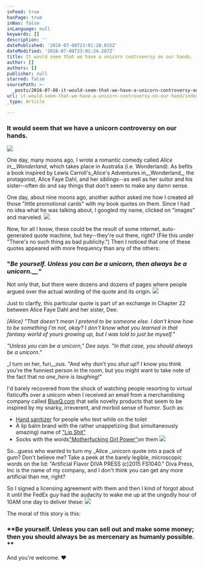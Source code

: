 ```yaml
---
inFeed: true
hasPage: true
inNav: false
inLanguage: null
keywords: []
description: ''
datePublished: '2016-07-08T23:01:28.015Z'
dateModified: '2016-07-08T23:01:24.287Z'
title: It would seem that we have a unicorn controversy on our hands.
author: []
authors: []
publisher: null
starred: false
sourcePath: >-
  _posts/2016-07-08-it-would-seem-that-we-have-a-unicorn-controversy-on-our-hand.md
url: it-would-seem-that-we-have-a-unicorn-controversy-on-our-hand/index.html
_type: Article

---
```

### **It would seem that we have a unicorn controversy on our hands.**
![](https://the-grid-user-content.s3-us-west-2.amazonaws.com/41853395-c954-4ef5-ac3b-bfd81d4a428a.jpg)

One day, many moons ago, I wrote a romantic comedy called _Alice in__Wonderland_, which takes place in Australia (i.e. Wonderland). As befits a book inspired by Lewis Carroll's_Alice's Adventures in__Wonderland_, the protagonist, Alice Faye Dahl, and her siblings--as well as her suitor and his sister--often do and say things that don't seem to make any damn sense.

One day, about nine moons ago, another author asked me how I created all those "little promotional cards" with my book quotes on them. Since I had no idea what he was talking about, I googled my name, clicked on "images" and marveled.
![](https://the-grid-user-content.s3-us-west-2.amazonaws.com/5c3b61bb-4c66-403a-a127-ce7510d7c88d.png)

Now, for all I know, these could be the result of some internet, auto-generated quote machine, but hey--they're out there, right? (File this under "There's no such thing as bad publicity.") Then I noticed that one of these quotes appeared with more frequency than any of the others:

### **"_Be yourself. Unless you can be a unicorn, then always be a unicorn.__"_**

Not only that, but there were dozens and dozens of pages where people argued over the actual wording of the quote and its origin.
![](https://the-grid-user-content.s3-us-west-2.amazonaws.com/6b9e6cf9-1eed-43c7-bb32-0bff5befa994.png)

Just to clarify, this particular quote is part of an exchange in Chapter 22 between Alice Faye Dahl and her sister, Dee:

_\[Alice\] "That doesn't mean I pretend to be someone else. I don't know how to be something I'm not, okay? I don't know what you learned in that fantasy world of yours growing up, but I was told to just be myself."_

_"Unless you can be a unicorn," Dee says. "In that case, you should always be a unicorn."_

_I turn on her, furi__ous. "And why don't you _shut up_? I know you think you're the funniest person in the room, but you might want to take note of the fact that _no one_here is laughing!"_

I'd barely recovered from the shock of watching people resorting to virtual fisticuffs over a unicorn when I received an email from a merchandising company called [BlueQ.com][0] that sells novelty products that seem to be inspired by my snarky, irreverent, and morbid sense of humor. Such as:

* [Hand sanitizer][1] for people who text while on the toilet
* A lip balm brand with the rather unappetizing (but simultaneously amazing) name of ["Lip Shit"][2]
* Socks with the words["Motherfucking Girl Power"][3]on them
![](https://the-grid-user-content.s3-us-west-2.amazonaws.com/bad11dbc-76ca-441a-a950-cc87f9f974af.png)

So...guess who wanted to turn my _Alice _unicorn quote into a pack of gum? Don't believe me? Take a peek at the barely legible, microscopic words on the lid: "Artificial Flavor DIVA PRESS (c)2015 FS1040." Diva Press, Inc is the name of my company, and I don't think you can get any more artificial than me, right?

So I signed a licensing agreement with them and then I kind of forgot about it until the FedEx guy had the audacity to wake me up at the ungodly hour of 10AM one day to deliver these:
![](https://the-grid-user-content.s3-us-west-2.amazonaws.com/d5f1dd02-a2a1-44d9-b5ef-8a8089c0f171.jpg)

The moral of this story is this:

### **Be yourself. Unless you can sell out and make some money; then you should always be as mercenary as humanly possible. **

And you're welcome. ♥

[0]: http://www.blueq.com/
[1]: http://www.blueq.com/hand-sanitizers/
[2]: http://www.blueq.com/lipshit2/
[3]: http://www.blueq.com/shop/item/229-productId.125847703_229-catId.117440623.html